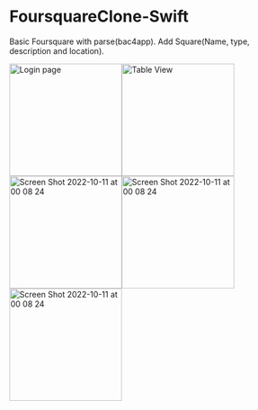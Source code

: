 # FoursquareClone-Swift
Basic Foursquare with parse(bac4app). Add Square(Name, type, description and location).

<img width="200" alt="Login page" src="https://user-images.githubusercontent.com/77584235/205232873-9ebc07a8-43c3-4a87-a132-be7e3c7e44b4.png"><img width="200" alt="Table View" src="https://user-images.githubusercontent.com/77584235/205232912-4d2ca52a-4fc0-4242-ae18-616c02274cbb.png"><img width="200" alt="Screen Shot 2022-10-11 at 00 08 24" src="https://user-images.githubusercontent.com/77584235/205232929-9ad1dde5-6716-4d5a-9171-add4e8cfe528.png"><img width="200" alt="Screen Shot 2022-10-11 at 00 08 24" src="https://user-images.githubusercontent.com/77584235/205232942-9f09ff24-51f8-4e16-986c-803c505b2128.png"><img width="200" alt="Screen Shot 2022-10-11 at 00 08 24" src="https://user-images.githubusercontent.com/77584235/205232961-01563c79-c0bd-4f7a-9ef3-78994af5fdd8.png">

